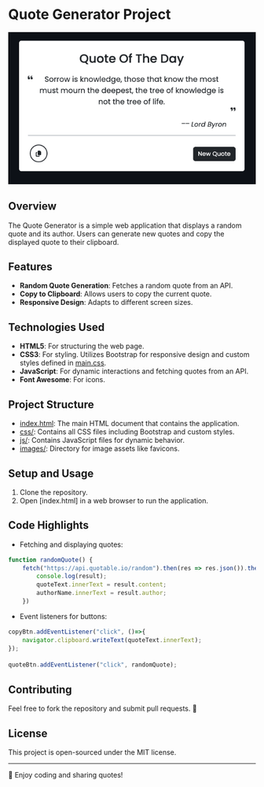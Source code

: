 # Quote Generator Project

![alt text](images/Screenshot.png)

## Overview

The Quote Generator is a simple web application that displays a random quote and its author. Users can generate new quotes and copy the displayed quote to their clipboard.

## Features

- **Random Quote Generation**: Fetches a random quote from an API.
- **Copy to Clipboard**: Allows users to copy the current quote.
- **Responsive Design**: Adapts to different screen sizes.

## Technologies Used

- **HTML5**: For structuring the web page.
- **CSS3**: For styling. Utilizes Bootstrap for responsive design and custom styles defined in [main.css](css/main.css).
- **JavaScript**: For dynamic interactions and fetching quotes from an API.
- **Font Awesome**: For icons.

## Project Structure

- [index.html](index.html): The main HTML document that contains the application.
- [css/](css/): Contains all CSS files including Bootstrap and custom styles.
- [js/](js/): Contains JavaScript files for dynamic behavior.
- [images/](images/): Directory for image assets like favicons.

## Setup and Usage

1. Clone the repository.
2. Open [index.html] in a web browser to run the application.

## Code Highlights

- Fetching and displaying quotes:

```7:12:js/main.js
function randomQuote() {
    fetch("https://api.quotable.io/random").then(res => res.json()).then(result =>{
        console.log(result);
        quoteText.innerText = result.content;
        authorName.innerText = result.author;
    })
```

- Event listeners for buttons:

```15:19:js/main.js
copyBtn.addEventListener("click", ()=>{
    navigator.clipboard.writeText(quoteText.innerText);
});

quoteBtn.addEventListener("click", randomQuote);
```

## Contributing

Feel free to fork the repository and submit pull requests. 🚀

## License

This project is open-sourced under the MIT license.

---

🌟 Enjoy coding and sharing quotes!
